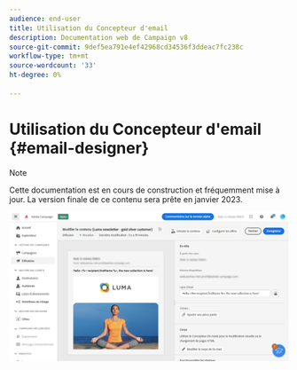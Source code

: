 ```yaml
---
audience: end-user
title: Utilisation du Concepteur d'email
description: Documentation web de Campaign v8
source-git-commit: 9def5ea791e4ef42968cd34536f3ddeac7fc238c
workflow-type: tm+mt
source-wordcount: '33'
ht-degree: 0%

---
```


# Utilisation du Concepteur d&#39;email {#email-designer}

>[!NOTE]
>
>Cette documentation est en cours de construction et fréquemment mise à jour. La version finale de ce contenu sera prête en janvier 2023.



![](assets/content-dashboard.png)

<!--
Acrite same as AJO but little diff:
no offers (offer component specific to AJO) -> need to use perso
perso is not acrite. icons are not the same as AJO: recipient, offers (define offer with code), content blocks (not in AJO). 
rest of design similar to AJO
dynamic content not in alpha
-->